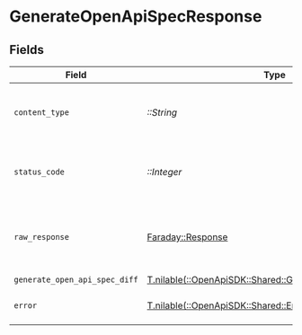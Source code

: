 # GenerateOpenApiSpecResponse


## Fields

| Field                                                                                                      | Type                                                                                                       | Required                                                                                                   | Description                                                                                                |
| ---------------------------------------------------------------------------------------------------------- | ---------------------------------------------------------------------------------------------------------- | ---------------------------------------------------------------------------------------------------------- | ---------------------------------------------------------------------------------------------------------- |
| `content_type`                                                                                             | *::String*                                                                                                 | :heavy_check_mark:                                                                                         | HTTP response content type for this operation                                                              |
| `status_code`                                                                                              | *::Integer*                                                                                                | :heavy_check_mark:                                                                                         | HTTP response status code for this operation                                                               |
| `raw_response`                                                                                             | [Faraday::Response](https://www.rubydoc.info/gems/faraday/Faraday/Response)                                | :heavy_check_mark:                                                                                         | Raw HTTP response; suitable for custom response parsing                                                    |
| `generate_open_api_spec_diff`                                                                              | [T.nilable(::OpenApiSDK::Shared::GenerateOpenApiSpecDiff)](../../models/shared/generateopenapispecdiff.md) | :heavy_minus_sign:                                                                                         | OK                                                                                                         |
| `error`                                                                                                    | [T.nilable(::OpenApiSDK::Shared::Error)](../../models/shared/error.md)                                     | :heavy_minus_sign:                                                                                         | Default error response                                                                                     |